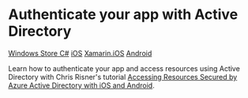 <properties linkid="develop-mobile-tutorials-sso-android" urlDisplayName="Active Directory SSO Authentication with ADAL" pageTitle="Log In and Access Resources with Active Directory (Android) | Mobile Dev Center" metaKeywords="" description="Learn how to add authentication to an app using Active Directory" metaCanonical="" disqusComments="1" umbracoNaviHide="1" documentationCenter="Mobile" title="Authenticate your app with Active Directory" authors="wesmc,mahender" manager="dwrede" />

<tags
	ms.service="mobile-services"
	ms.date="11/21/2014"
	wacn.date=""/>

# Authenticate your app with Active Directory

<div class="dev-center-tutorial-selector sublanding">
<a href="/documentation/articles/mobile-services-windows-store-dotnet-adal-sso-authentication" title="Windows Store C#" >Windows Store C#</a>
<a href="/documentation/articles/mobile-services-dotnet-backend-ios-adal-sso-authentication" title="iOS">iOS</a>
<a href="/documentation/articles/mobile-services-dotnet-backend-xamarin-ios-adal-sso-authentication" title="Xamarin.iOS">Xamarin.iOS</a>
<a href="/documentation/articles/mobile-services-dotnet-backend-android-ad-authentication" title="Android" class="current">Android</a>
</div>

Learn how to authenticate your app and access resources using Active Directory with Chris Risner's tutorial [Accessing Resources Secured by Azure Active Directory with iOS and Android].

<!-- URLs. -->
[Accessing Resources Secured by Azure Active Directory with iOS and Android]: http://chrisrisner.com/Accessing-Resources-Secured-by-Azure-Active-Directory-with-iOS-and-Android